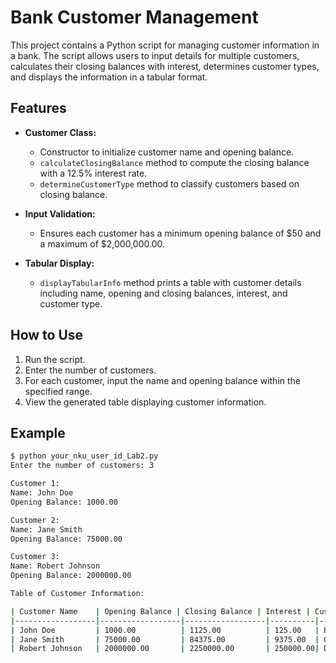 # Bank Customer Management

This project contains a Python script for managing customer information in a bank. The script allows users to input details for multiple customers, calculates their closing balances with interest, determines customer types, and displays the information in a tabular format.

## Features

- **Customer Class:**
  - Constructor to initialize customer name and opening balance.
  - `calculateClosingBalance` method to compute the closing balance with a 12.5% interest rate.
  - `determineCustomerType` method to classify customers based on closing balance.

- **Input Validation:**
  - Ensures each customer has a minimum opening balance of $50 and a maximum of $2,000,000.00.

- **Tabular Display:**
  - `displayTabularInfo` method prints a table with customer details including name, opening and closing balances, interest, and customer type.

## How to Use

1. Run the script.
2. Enter the number of customers.
3. For each customer, input the name and opening balance within the specified range.
4. View the generated table displaying customer information.

## Example

```bash
$ python your_nku_user_id_Lab2.py
Enter the number of customers: 3

Customer 1:
Name: John Doe
Opening Balance: 1000.00

Customer 2:
Name: Jane Smith
Opening Balance: 75000.00

Customer 3:
Name: Robert Johnson
Opening Balance: 2000000.00

Table of Customer Information:

| Customer Name    | Opening Balance | Closing Balance | Interest | Customer Type |
|------------------|------------------|------------------|----------|----------------|
| John Doe         | 1000.00          | 1125.00          | 125.00   | Bronze         |
| Jane Smith       | 75000.00         | 84375.00         | 9375.00  | Gold           |
| Robert Johnson   | 2000000.00       | 2250000.00       | 250000.00| Diamond        |
